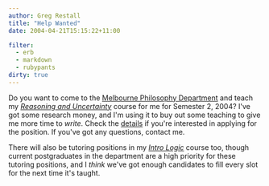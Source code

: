 ```yaml
---
author: Greg Restall
title: "Help Wanted"
date: 2004-04-21T15:15:22+11:00

filter:
  - erb
  - markdown
  - rubypants
dirty: true
---
```


Do you want to come to the [Melbourne Philosophy Department](http://www.philosophy.unimelb.edu.au/) and teach my *[Reasoning and Uncertainty](http://webraft.its.unimelb.edu.au/161246/pub/)* course for me for Semester 2, 2004?  I've got some research money, and I'm using it to buy out some teaching to give me more time to *write*.  Check the [details](http://www.philosophy.unimelb.edu.au/general/positions.html) if you're interested in applying for the position.  If you've got any questions, contact me.

There will also be tutoring positions in my *[Intro Logic](http://webraft.its.unimelb.edu.au/161115/pub/)* course too, though current postgraduates in the department are a high priority for these tutoring positions, and I *think* we've got enough candidates to fill every slot for the next time it's taught.